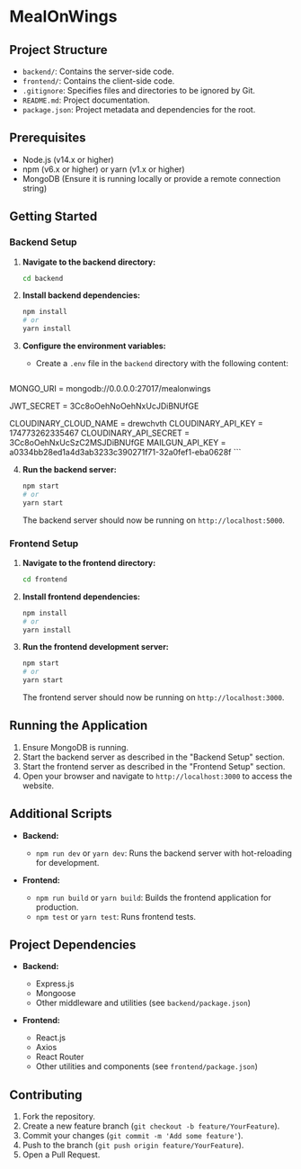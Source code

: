 
# MealOnWings

## Project Structure

- `backend/`: Contains the server-side code.
- `frontend/`: Contains the client-side code.
- `.gitignore`: Specifies files and directories to be ignored by Git.
- `README.md`: Project documentation.
- `package.json`: Project metadata and dependencies for the root.

## Prerequisites

- Node.js (v14.x or higher)
- npm (v6.x or higher) or yarn (v1.x or higher)
- MongoDB (Ensure it is running locally or provide a remote connection string)

## Getting Started

### Backend Setup

1. **Navigate to the backend directory:**
   ```sh
   cd backend
   ```

2. **Install backend dependencies:**
   ```sh
   npm install
   # or
   yarn install
   ```

3. **Configure the environment variables:**
   - Create a `.env` file in the `backend` directory with the following content:
     ```
  MONGO_URI = mongodb://0.0.0.0:27017/mealonwings


JWT_SECRET = 3Cc8oOehNoOehNxUcJDiBNUfGE


CLOUDINARY_CLOUD_NAME = drewchvth
CLOUDINARY_API_KEY = 174773262335467
CLOUDINARY_API_SECRET = 3Cc8oOehNxUcSzC2MSJDiBNUfGE
MAILGUN_API_KEY = a0334bb28ed1a4d3ab3233c390271f71-32a0fef1-eba0628f
     ```

4. **Run the backend server:**
   ```sh
   npm start
   # or
   yarn start
   ```

   The backend server should now be running on `http://localhost:5000`.

### Frontend Setup

1. **Navigate to the frontend directory:**
   ```sh
   cd frontend
   ```

2. **Install frontend dependencies:**
   ```sh
   npm install
   # or
   yarn install
   ```

3. **Run the frontend development server:**
   ```sh
   npm start
   # or
   yarn start
   ```

   The frontend server should now be running on `http://localhost:3000`.

## Running the Application

1. Ensure MongoDB is running.
2. Start the backend server as described in the "Backend Setup" section.
3. Start the frontend server as described in the "Frontend Setup" section.
4. Open your browser and navigate to `http://localhost:3000` to access the website.

## Additional Scripts

- **Backend:**
  - `npm run dev` or `yarn dev`: Runs the backend server with hot-reloading for development.

- **Frontend:**
  - `npm run build` or `yarn build`: Builds the frontend application for production.
  - `npm test` or `yarn test`: Runs frontend tests.

## Project Dependencies

- **Backend:**
  - Express.js
  - Mongoose
  - Other middleware and utilities (see `backend/package.json`)

- **Frontend:**
  - React.js
  - Axios
  - React Router
  - Other utilities and components (see `frontend/package.json`)

## Contributing

1. Fork the repository.
2. Create a new feature branch (`git checkout -b feature/YourFeature`).
3. Commit your changes (`git commit -m 'Add some feature'`).
4. Push to the branch (`git push origin feature/YourFeature`).
5. Open a Pull Request.



